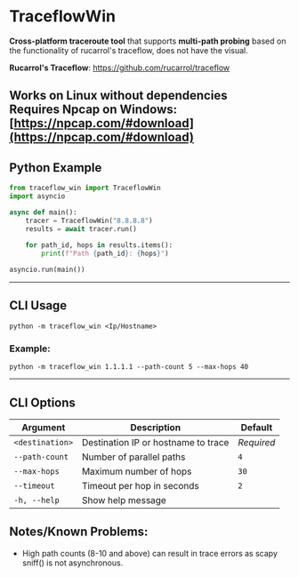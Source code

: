 # TraceflowWin

**Cross-platform traceroute tool** that supports **multi-path probing** based on the functionality of rucarrol's traceflow, does not have the visual.

**Rucarrol's Traceflow**: https://github.com/rucarrol/traceflow

Works on **Linux** without dependencies  
Requires **Npcap** on **Windows**: [https://npcap.com/#download](https://npcap.com/#download)
---

## Python Example

```python
from traceflow_win import TraceflowWin
import asyncio

async def main():
    tracer = TraceflowWin("8.8.8.8")
    results = await tracer.run()
    
    for path_id, hops in results.items():
        print(f"Path {path_id}: {hops}")

asyncio.run(main())
```

---

## CLI Usage

```
python -m traceflow_win <Ip/Hostname>
```

### Example:

```
python -m traceflow_win 1.1.1.1 --path-count 5 --max-hops 40
```

---

## CLI Options

| Argument              | Description                                | Default    |
|-----------------------|--------------------------------------------|------------|
| `<destination>`       | Destination IP or hostname to trace        | _Required_ |
| `--path-count`        | Number of parallel paths                   | `4`        |
| `--max-hops`          | Maximum number of hops                     | `30`       |
| `--timeout`           | Timeout per hop in seconds                 | `2`        |
| `-h, --help`          | Show help message                          |            |

## Notes/Known Problems:
- High path counts (8-10 and above) can result in trace errors as scapy sniff() is not asynchronous.